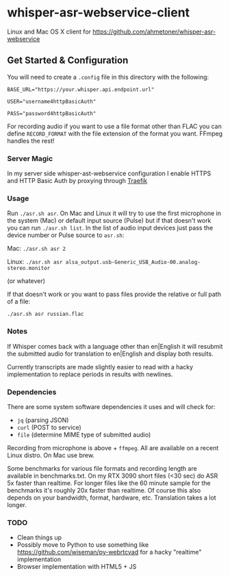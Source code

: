 # whisper-asr-webservice-client

Linux and Mac OS X client for https://github.com/ahmetoner/whisper-asr-webservice

## Get Started & Configuration
You will need to create a `.config` file in this directory with the following:

`BASE_URL="https://your.whisper.api.endpoint.url"`

`USER="username4httpBasicAuth"`

`PASS="password4httpBasicAuth"`

For recording audio if you want to use a file format other than FLAC you can define `RECORD_FORMAT` with the file extension of the format you want. FFmpeg handles the rest!

### Server Magic
In my server side whisper-ast-webservice configuration I enable HTTPS and HTTP Basic Auth by proxying through [Traefik](https://traefik.io/)

### Usage
Run `./asr.sh asr`. On Mac and Linux it will try to use the first microphone in the system (Mac) or default input source (Pulse) but if that doesn't work you can run `./asr.sh list`. In the list of audio input devices just pass the device number or Pulse source to `asr.sh`:

Mac:
`./asr.sh asr 2`

Linux:
`./asr.sh asr alsa_output.usb-Generic_USB_Audio-00.analog-stereo.monitor`

(or whatever)

If that doesn't work or you want to pass files provide the relative or full path of a file:

`./asr.sh asr russian.flac`

### Notes
If Whisper comes back with a language other than en|English it will resubmit the submitted audio for translation to en|English and display both results. 

Currently transcripts are made slightly easier to read with a hacky implementation to replace periods in results with newlines.

### Dependencies
There are some system software dependencies it uses and will check for:

- `jq` (parsing JSON)
- `curl` (POST to service)
- `file` (determine MIME type of submitted audio)

Recording from microphone is above + `ffmpeg`. All are available on a recent Linux distro. On Mac use brew.

Some benchmarks for various file formats and recording length are available in benchmarks.txt. On my RTX 3090 short files (<30 sec) do ASR 5x faster than realtime. For longer files like the 60 minute sample for the benchmarks it's roughly 20x faster than realtime. Of course this also depends on your bandwidth, format, hardware, etc. Translation takes a lot longer.

### TODO
- Clean things up
- Possibly move to Python to use something like https://github.com/wiseman/py-webrtcvad for a hacky "realtime" implementation
- Browser implementation with HTML5 + JS

